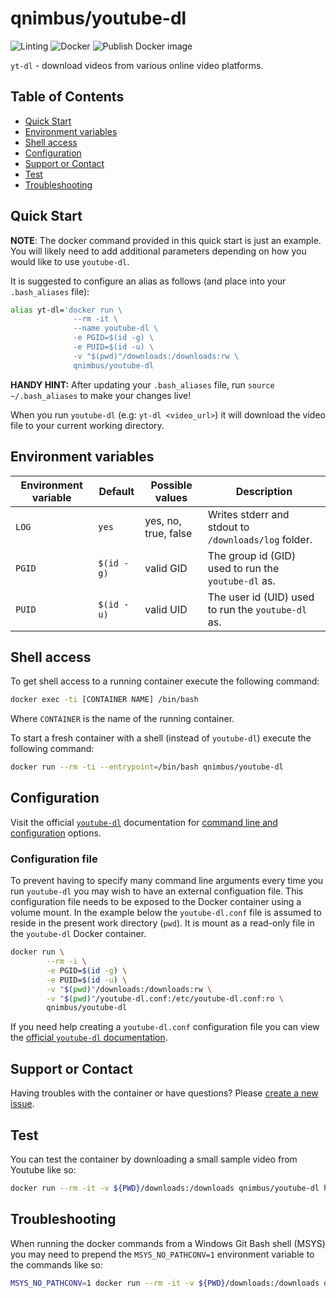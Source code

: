 # qnimbus/youtube-dl <!-- omit in toc -->

![Linting](https://github.com/qnimbus/docker-youtube-dl/workflows/Linting/badge.svg?style=for-the-badge) ![Docker](https://github.com/qnimbus/docker-youtube-dl/workflows/Docker/badge.svg?style=for-the-badge) ![Publish Docker image](https://github.com/QNimbus/docker-youtube-dl/workflows/Publish%20Docker%20image/badge.svg?style=for-the-badge)

`yt-dl` - download videos from various online video platforms.

## Table of Contents <!-- omit in toc -->

- [Quick Start](#quick-start)
- [Environment variables](#environment-variables)
- [Shell access](#shell-access)
- [Configuration](#configuration)
- [Support or Contact](#support-or-contact)
- [Test](#test)
- [Troubleshooting](#troubleshooting)

## Quick Start

**NOTE**: The docker command provided in this quick start is just an example. You will likely need to add additional parameters depending on how you would like to use `youtube-dl`.

It is suggested to configure an alias as follows (and place into your `.bash_aliases` file):

```bash
alias yt-dl='docker run \
              --rm -it \
              --name youtube-dl \
              -e PGID=$(id -g) \
              -e PUID=$(id -u) \
              -v "$(pwd)"/downloads:/downloads:rw \
              qnimbus/youtube-dl
```

**HANDY HINT:** After updating your `.bash_aliases` file, run `source ~/.bash_aliases` to make your changes live!

When you run `youtube-dl` (e.g: `yt-dl <video_url>`) it will download the video file to your current working directory.

## Environment variables

| Environment variable | Default    | Possible values      | Description                                               |
| -------------------- | ---------- | -------------------- | --------------------------------------------------------- |
| `LOG`                | `yes`      | yes, no, true, false | Writes stderr and stdout to `/downloads/log` folder. |
| `PGID`               | `$(id -g)` | valid GID            | The group id (GID) used to run the `youtube-dl` as.       |
| `PUID`               | `$(id -u)` | valid UID            | The user id (UID) used to run the `youtube-dl` as.        |

## Shell access

To get shell access to a running container execute the following command:

```bash
docker exec -ti [CONTAINER NAME] /bin/bash
```

Where `CONTAINER` is the name of the running container.

To start a fresh container with a shell (instead of `youtube-dl`) execute the following command:

```bash
docker run --rm -ti --entrypoint=/bin/bash qnimbus/youtube-dl
```

## Configuration

Visit the official [`youtube-dl`](https://github.com/ytdl-org/youtube-dl/blob/master/README.md) documentation for [command line and configuration](https://github.com/ytdl-org/youtube-dl/blob/master/README.md#options) options.

### Configuration file

To prevent having to specify many command line arguments every time you run `youtube-dl` you may wish to have an external configuation file. This configuration file needs to be exposed to the Docker container using a volume mount. In the example below the `youtube-dl.conf` file is assumed to reside in the present work directory (`pwd`). It is mount as a read-only file in the `youtube-dl` Docker container.

```bash
docker run \
        --rm -i \
        -e PGID=$(id -g) \
        -e PUID=$(id -u) \
        -v "$(pwd)"/downloads:/downloads:rw \
        -v "$(pwd)"/youtube-dl.conf:/etc/youtube-dl.conf:ro \
        qnimbus/youtube-dl
```

If you need help creating a `youtube-dl.conf` configuration file you can view the [official `youtube-dl` documentation](https://github.com/ytdl-org/youtube-dl/blob/master/README.md#configuration).

## Support or Contact

Having troubles with the container or have questions? Please [create a new issue](https://github.com/qnimbus/docker-youtube-dl/issues).

## Test

You can test the container by downloading a small sample video from Youtube like so:

```bash
docker run --rm -it -v ${PWD}/downloads:/downloads qnimbus/youtube-dl https://www.youtube.com/watch?v=EngW7tLk6R8
```

## Troubleshooting

When running the docker commands from a Windows Git Bash shell (MSYS) you may need to prepend the `MSYS_NO_PATHCONV=1` environment variable to the commands like so:

```bash
MSYS_NO_PATHCONV=1 docker run --rm -it -v ${PWD}/downloads:/downloads qnimbus/youtube-dl --version
```
